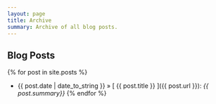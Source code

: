 ```yaml
---
layout: page
title: Archive
summary: Archive of all blog posts.
---
```


## Blog Posts

{% for post in site.posts %}
  * {{ post.date | date_to_string }} &raquo; [ {{ post.title }} ]({{ post.url }}): *{{ post.summary}}*
{% endfor %}